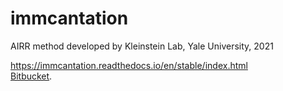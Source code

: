 # immcantation
AIRR method developed by Kleinstein Lab, Yale University, 2021

https://immcantation.readthedocs.io/en/stable/index.html  
[Bitbucket](https://bitbucket.org/kleinstein/alakazam/src/master/).
